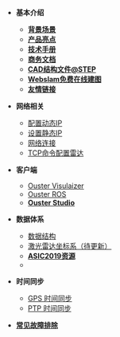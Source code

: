 - **基本介绍**
    - **[背景场景](/背景场景)**
    - **[产品亮点](/产品亮点)**
    - **[技术手册](/技术手册)**
    - **[商务文档](/商务文档)**
    - **[CAD结构文件@STEP](/CAD结构文件@STEP)**
    - **[Webslam免费在线建图](/Webslam免费在线建图)**
    - **[友情链接](/友情链接)**

- **网络相关**
    - [配置动态IP](DHCP.md)
    - [设置静态IP](staticIP.md)
    - [网络连接](Network.md)
    - [TCP命令配置雷达](tcpCommand.md)
- **客户端**
    - [Ouster Visulaizer](OusterViz.md)
    - [Ouster ROS](OusterROS.md)
    - **[Ouster Studio](/OusterStudio)**
- **数据体系**
    - [数据结构](datastructure.md)
    - [激光雷达坐标系（待更新）](coordinate.md)
    - **[ASIC2019资源](/ASIC2019资源)**
    - 
- **时间同步**
    - [GPS 时间同步](syncGPS.md)
    - [PTP 时间同步](syncPTP.md)
- [**常见故障排除**](Troubleshooting.md)

